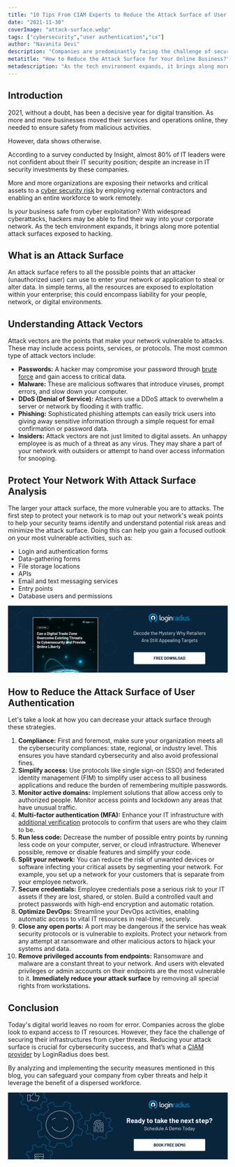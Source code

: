 ```yaml
---
title: "10 Tips From CIAM Experts to Reduce the Attack Surface of User Authentication"
date: "2021-11-30"
coverImage: "attack-surface.webp"
tags: ["cybersecurity","user authentication","cx"]
author: "Navanita Devi"
description: "Companies are predominantly facing the challenge of securing their infrastructures from cyber threats. By analyzing and implementing the security measures mentioned in this blog, you can safeguard your company from cyber threats and help it leverage the benefit of a dispersed workforce."
metatitle: "How to Reduce the Attack Surface for Your Online Business?"
metadescription: "As the tech environment expands, it brings along more potential attack surfaces. Safeguard your organization from cyber threats by reducing these attack surfaces."
---
```


## Introduction

2021, without a doubt, has been a decisive year for digital transition. As more and more businesses moved their services and operations online, they needed to ensure safety from malicious activities. 

However, data shows otherwise. 

According to a survey conducted by Insight, almost 80% of IT leaders were not confident about their IT security position; despite an increase in IT security investments by these companies.

More and more organizations are exposing their networks and critical assets to a [cyber security risk](https://www.loginradius.com/blog/fuel/how-ciso-can-improve-collaboration-on-security-risks/) by employing external contractors and enabling an entire workforce to work remotely.

Is _your_ business safe from cyber exploitation? With widespread cyberattacks, hackers may be able to find their way into your corporate network. As the tech environment expands, it brings along more potential attack surfaces exposed to hacking. 

## What is an Attack Surface

An attack surface refers to all the possible points that an attacker (unauthorized user) can use to enter your network or application to steal or alter data. In simple terms, all the resources are exposed to exploitation within your enterprise; this could encompass liability for your people, network, or digital environments.


## Understanding Attack Vectors

Attack vectors are the points that make your network vulnerable to attacks. These may include access points, services, or protocols. The most common type of attack vectors include:



* **Passwords:** A hacker may compromise your password through [brute force](https://www.loginradius.com/blog/identity/brute-force-lockout/) and gain access to critical data.
* **Malware:** These are malicious softwares that introduce viruses, prompt errors, and slow down your computer.
* **DDoS (Denial of Service):** Attackers use a DDoS attack to overwhelm a server or network by flooding it with traffic.
* **Phishing:** Sophisticated phishing attempts can easily trick users into giving away sensitive information through a simple request for email confirmation or password data.
* **Insiders:** Attack vectors are not just limited to digital assets. An unhappy employee is as much of a threat as any virus. They may share a part of your network with outsiders or attempt to hand over access information for snooping.


## Protect Your Network With Attack Surface Analysis

The larger your attack surface, the more vulnerable you are to attacks. The first step to protect your network is to map out your network's weak points to help your security teams identify and understand potential risk areas and minimize the attack surface. Doing this can help you gain a focused outlook on your most vulnerable activities, such as:

* Login and authentication forms
* Data-gathering forms
* File storage locations
* APIs
* Email and text messaging services
* Entry points
* Database users and permissions

[![WP-dig-trade-zone](WP-dig-trade-zone.webp)](https://www.loginradius.com/resource/digital-trade-zone-threats-cybersecurity-whitepaper)

## How to Reduce the Attack Surface of User Authentication

Let's take a look at how you can decrease your attack surface through these strategies.

1. **Compliance:** First and foremost, make sure your organization meets all the cybersecurity compliances: state, regional, or industry level. This ensures you have standard cybersecurity and also avoid professional fines.
2. **Simplify access:** Use protocols like single sign-on (SSO) and federated identity management (FIM) to simplify user access to all business applications and reduce the burden of remembering multiple passwords. 
3. **Monitor active domains:** Implement solutions that allow access only to authorized people. Monitor access points and lockdown any areas that have unusual traffic.
4. **Multi-factor authentication (MFA):** Enhance your IT infrastructure with [additional verification](https://www.loginradius.com/multi-factor-authentication/) protocols to confirm that users are who they claim to be. 
5. **Run less code:** Decrease the number of possible entry points by running less code on your computer, server, or cloud infrastructure. Whenever possible, remove or disable features and simplify your code.
6. **Split your network:** You can reduce the risk of unwanted devices or software infecting your critical assets by segmenting your network. For example, you set up a network for your customers that is separate from your employee network.
7. **Secure credentials:** Employee credentials pose a serious risk to your IT assets if they are lost, shared, or stolen. Build a controlled vault and protect passwords with high-end encryption and automatic rotation.
8. **Optimize DevOps:** Streamline your DevOps activities, enabling automatic access to vital IT resources in real-time, securely.
9. **Close any open ports:** A port may be dangerous if the service has weak security protocols or is vulnerable to exploits. Protect your network from any attempt at ransomware and other malicious actors to hijack your systems and data. 
10. **Remove privileged accounts from endpoints:** Ransomware and malware are a constant threat to your network. And users with elevated privileges or admin accounts on their endpoints are the most vulnerable to it. **Immediately reduce your attack surface** by removing all special rights from workstations.

## Conclusion 

Today's digital world leaves no room for error. Companies across the globe look to expand access to IT resources. However, they face the challenge of securing their infrastructures from cyber threats. Reducing your attack surface is crucial for cybersecurity success, and that’s what a [CIAM provider](https://www.loginradius.com/) by LoginRadius does best. 

By analyzing and implementing the security measures mentioned in this blog, you can safeguard your company from cyber threats and help it leverage the benefit of a dispersed workforce. 

[![book-a-demo-loginradius](../../assets/book-a-demo-loginradius.webp)](https://www.loginradius.com/contact-us?utm_source=blog&utm_medium=web&utm_campaign=reduce-attack-surface-online-business)